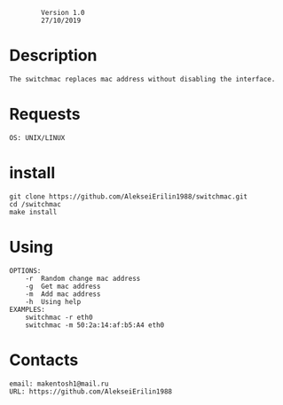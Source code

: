 

			Version 1.0 
			27/10/2019 

Description
===========

	The switchmac replaces mac address without disabling the interface.

Requests
========
	OS: UNIX/LINUX

install
=======

	git clone https://github.com/AlekseiErilin1988/switchmac.git
	cd /switchmac	
	make install

Using
=====

	OPTIONS:
		-r	Random change mac address
		-g	Get mac address
		-m	Add mac address
		-h 	Using help	
	EXAMPLES:
		switchmac -r eth0
		switchmac -m 50:2a:14:af:b5:A4 eth0
	
Contacts
========

	email: makentosh1@mail.ru
	URL: https://github.com/AlekseiErilin1988
